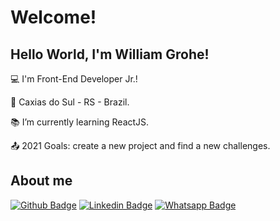 # Welcome!

## Hello World, I'm William Grohe!

:computer: I'm Front-End Developer Jr.!

:house_with_garden:  Caxias do Sul - RS - Brazil.

:books:  I’m currently learning ReactJS.

:outbox_tray: 2021 Goals: create a new project and find a new challenges.

## About me

[![Github Badge](https://img.shields.io/badge/-Github-000?style=flat-square&logo=Github&logoColor=white&link=https://github.com/WilliamGrohe)](https://github.com/WilliamGrohe) [![Linkedin Badge](https://img.shields.io/badge/-LinkedIn-blue?style=flat-square&logo=Linkedin&logoColor=white&link=https://br.linkedin.com/in/williamgrohe)](https://br.linkedin.com/in/williamgrohe) [![Whatsapp Badge](https://img.shields.io/badge/Telegram-2CA5E0?style=flat-square&logo=telegram&logoColor=white)
](https://br.linkedin.com/in/williamgrohe)
